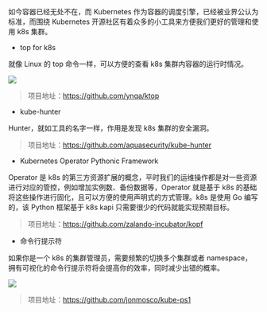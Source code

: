 如今容器已经无处不在，而 Kubernetes 作为容器的调度引擎，已经被业界公认为标准，而围绕 Kubernetes 开源社区有着众多的小工具来方便我们更好的管理和使用 k8s 集群。



* top for k8s

就像 Linux 的 top 命令一样，可以方便的查看 k8s 集群内容器的运行时情况。

![](<https://user-images.githubusercontent.com/6745370/57700251-8891ba80-7694-11e9-8074-af95782479e1.gif>)

> 项目地址：<https://github.com/ynqa/ktop>



* kube-hunter

Hunter，就如工具的名字一样，作用是发现 k8s 集群的安全漏洞。

> 项目地址：<https://github.com/aquasecurity/kube-hunter>



* Kubernetes Operator Pythonic Framework

Operator 是 k8s 的第三方资源扩展的概念，平时我们的运维操作都是对一些资源进行对应的管控，例如增加实例数、备份数据等，Operator 就是基于 k8s 的基础将这些操作进行固化，且可以方便的使用声明式的方式管理。k8s 是使用 Go 编写的，该 Python 框架基于 k8s kapi 只需要很少的代码就能实现预期目标。

> 项目地址：<https://github.com/zalando-incubator/kopf>



* 命令行提示符

如果你是一个 k8s 的集群管理员，需要频繁的切换多个集群或者 namespace，拥有可视化的命令行提示符将会提高你的效率，同时减少出错的概率。

![](<https://raw.githubusercontent.com/jonmosco/kube-ps1/master/img/kube-ps1.gif>)

> 项目地址：<https://github.com/jonmosco/kube-ps1>

